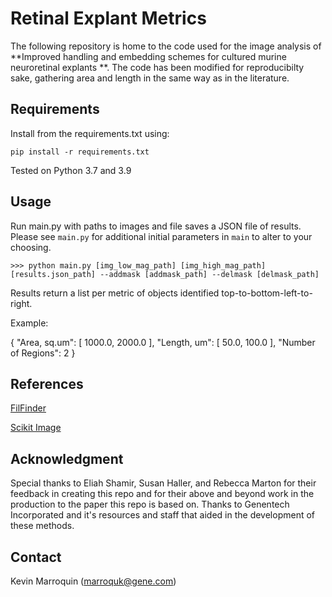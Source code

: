 # Retinal Explant Metrics

The following repository is home to the code used for the image analysis of **Improved handling and embedding schemes for cultured murine neuroretinal explants **. The code has been modified for reproducibilty sake, gathering area and length in the same way as in the literature.  

## Requirements

Install from the requirements.txt using:

```pip install -r requirements.txt```

Tested on Python 3.7 and 3.9

## Usage

Run main.py with paths to images and file saves a JSON file of results. Please see `main.py` for additional initial parameters in `main` to alter to your choosing.

```>>> python main.py [img_low_mag_path] [img_high_mag_path] [results.json_path] --addmask [addmask_path] --delmask [delmask_path]```

Results return a list per metric of objects identified top-to-bottom-left-to-right.

Example:

{
    "Area, sq.um": [
        1000.0,
        2000.0
    ],
    "Length, um": [
        50.0,
        100.0
    ],
    "Number of Regions": 2
}

## References

[FilFinder](https://fil-finder.readthedocs.io/en/latest/)

[Scikit Image](https://scikit-image.org/)

## Acknowledgment 

Special thanks to Eliah Shamir, Susan Haller, and Rebecca Marton for their feedback in creating this repo and for their above and beyond work in the production to the paper this repo is based on. Thanks to Genentech Incorporated and it's resources and staff that aided in the development of these methods.

## Contact
Kevin Marroquin (marroquk@gene.com) 
